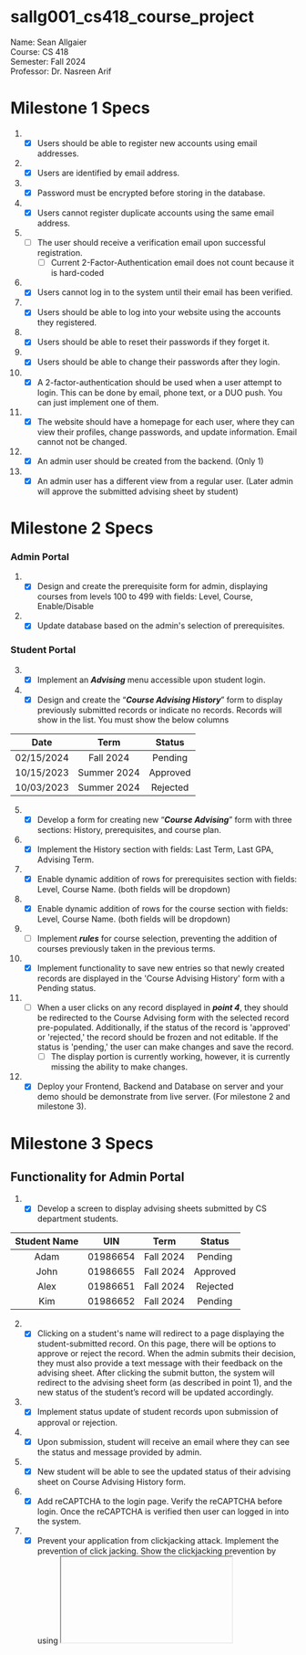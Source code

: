# sallg001_cs418_course_project

Name: Sean Allgaier  
Course: CS 418  
Semester: Fall 2024  
Professor: Dr. Nasreen Arif

# Milestone 1 Specs

1. - [x] Users should be able to register new accounts using email addresses.
2. - [x] Users are identified by email address.
3. - [x] Password must be encrypted before storing in the database.
4. - [x] Users cannot register duplicate accounts using the same email address.
5. - [ ] The user should receive a verification email upon successful registration.
     - [ ] Current 2-Factor-Authentication email does not count because it is hard-coded
6. - [x] Users cannot log in to the system until their email has been verified.
7. - [x] Users should be able to log into your website using the accounts they registered.
8. - [x] Users should be able to reset their passwords if they forget it.
9. - [x] Users should be able to change their passwords after they login.
10. - [x] A 2-factor-authentication should be used when a user attempt to login. This can be done by email, phone text, or a DUO push. You can just implement one of them.
11. - [x] The website should have a homepage for each user, where they can view their profiles, change passwords, and update information. Email cannot not be changed.
12. - [x] An admin user should be created from the backend. (Only 1)
13. - [x] An admin user has a different view from a regular user. (Later admin will approve the submitted advising sheet by student)

# Milestone 2 Specs

### Admin Portal

1. - [x] Design and create the prerequisite form for admin, displaying courses from levels 100 to 499 with fields: Level, Course, Enable/Disable
2. - [x] Update database based on the admin's selection of prerequisites.

### Student Portal

3. - [x] Implement an **_Advising_** menu accessible upon student login.
4. - [x] Design and create the “**_Course Advising History_**” form to display previously submitted records or indicate no records. Records will show in the list. You must show the below columns

<center>

|    Date    |    Term     |  Status  |
| :--------: | :---------: | :------: |
| 02/15/2024 |  Fall 2024  | Pending  |
| 10/15/2023 | Summer 2024 | Approved |
| 10/03/2023 | Summer 2024 | Rejected |

</center>

5. - [x] Develop a form for creating new “**_Course Advising_**” form with three sections: History, prerequisites, and course plan.
6. - [x] Implement the History section with fields: Last Term, Last GPA, Advising Term.
7. - [x] Enable dynamic addition of rows for prerequisites section with fields: Level, Course Name. (both fields will be dropdown)
8. - [x] Enable dynamic addition of rows for the course section with fields: Level, Course Name. (both fields will be dropdown)
9. - [ ] Implement **_rules_** for course selection, preventing the addition of courses previously taken in the previous terms.
10. - [x] Implement functionality to save new entries so that newly created records are displayed in the 'Course Advising History' form with a Pending status.
11. - [ ] When a user clicks on any record displayed in **_point 4_**, they should be redirected to the Course Advising form with the selected record pre-populated. Additionally, if the status of the record is 'approved' or 'rejected,' the record should be frozen and not editable. If the status is 'pending,' the user can make changes and save the record.
      - [ ] The display portion is currently working, however, it is currently missing the ability to make changes.
12. - [x] Deploy your Frontend, Backend and Database on server and your demo should be demonstrate from live server. (For milestone 2 and milestone 3).

# Milestone 3 Specs

## Functionality for Admin Portal

1. - [x] Develop a screen to display advising sheets submitted by CS department students.

<center>

| Student Name |   UIN    |   Term    |  Status  |
| :----------: | :------: | :-------: | :------: |
|     Adam     | 01986654 | Fall 2024 | Pending  |
|     John     | 01986655 | Fall 2024 | Approved |
|     Alex     | 01986651 | Fall 2024 | Rejected |
|     Kim      | 01986652 | Fall 2024 | Pending  |

</center>

2. - [x] Clicking on a student's name will redirect to a page displaying the student-submitted record. On
         this page, there will be options to approve or reject the record. When the admin submits their
         decision, they must also provide a text message with their feedback on the advising sheet. After
         clicking the submit button, the system will redirect to the advising sheet form (as described in
         point 1), and the new status of the student’s record will be updated accordingly.
3. - [x] Implement status update of student records upon submission of approval or rejection.
4. - [x] Upon submission, student will receive an email where they can see the status and message
         provided by admin.
5. - [x] New student will be able to see the updated status of their advising sheet on Course Advising
         History form.
6. - [x] Add reCAPTCHA to the login page. Verify the reCAPTCHA before login. Once the reCAPTCHA is
         verified then user can logged in into the system.
7. - [x] Prevent your application from clickjacking attack. Implement the prevention of click jacking.
         Show the clickjacking prevention by using <iframe> in .html form.
8. - [x] Add a favicon to the website.
9. - [x] Add a password rule requiring a mix of capital letters, lowercase letters, special characters, and
         numbers (implement regex for all password fields in the application). The password length
         should be at least 8 characters.
10. - [x] Create test cases and execute in your BE application (Create at least 3 test cases).
